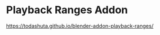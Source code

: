 Playback Ranges Addon
=====================

https://todashuta.github.io/blender-addon-playback-ranges/
